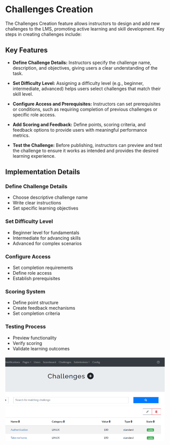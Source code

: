 # Challenges Creation

The Challenges Creation feature allows instructors to design and add new challenges to the LMS, promoting active learning and skill development. Key steps in creating challenges include:

## Key Features

* **Define Challenge Details:** Instructors specify the challenge name, description, and objectives, giving users a clear understanding of the task.

* **Set Difficulty Level:** Assigning a difficulty level (e.g., beginner, intermediate, advanced) helps users select challenges that match their skill level.

* **Configure Access and Prerequisites:** Instructors can set prerequisites or conditions, such as requiring completion of previous challenges or specific role access.

* **Add Scoring and Feedback:** Define points, scoring criteria, and feedback options to provide users with meaningful performance metrics.

* **Test the Challenge:** Before publishing, instructors can preview and test the challenge to ensure it works as intended and provides the desired learning experience.

## Implementation Details

### Define Challenge Details
* Choose descriptive challenge name
* Write clear instructions
* Set specific learning objectives

### Set Difficulty Level
* Beginner level for fundamentals
* Intermediate for advancing skills
* Advanced for complex scenarios

### Configure Access
* Set completion requirements
* Define role access
* Establish prerequisites

### Scoring System
* Define point structure
* Create feedback mechanisms
* Set completion criteria

### Testing Process
* Preview functionality
* Verify scoring
* Validate learning outcomes

![Challenge Creation Interface](./cre.png)